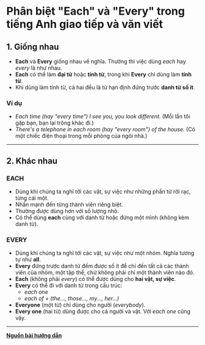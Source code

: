 # Phân biệt "Each" và "Every" trong tiếng Anh giao tiếp và văn viết

## 1. Giống nhau
- **Each** và **Every** giống nhau về nghĩa. Thường thì việc dùng *each* hay *every* là như nhau.  
- **Each** có thể làm **đại từ** hoặc **tính từ**, trong khi **Every** chỉ dùng làm **tính từ**.  
- Khi dùng làm tính từ, cả hai đều là từ hạn định đứng trước **danh từ số ít**.

### Ví dụ
- *Each time (hay "every time") I see you, you look different.* (Mỗi lần tôi gặp bạn, bạn lại trông khác đi.)  
- *There's a telephone in each room (hay "every room") of the house.* (Có một chiếc điện thoại trong mỗi phòng của ngôi nhà.)

---

## 2. Khác nhau

### EACH
- Dùng khi chúng ta nghĩ tới các vật, sự việc như những phần tử rời rạc, từng cái một.  
- Nhấn mạnh đến từng thành viên riêng biệt.  
- Thường được dùng hơn với số lượng nhỏ.  
- Có thể dùng **each** cùng với danh từ hoặc đứng một mình (không kèm danh từ).  

### EVERY
- Dùng khi chúng ta nghĩ tới các vật, sự việc như một nhóm. Nghĩa tương tự như **all**.  
- **Every** đứng trước danh từ đếm được số ít để chỉ đến tất cả các thành viên của nhóm, một tập thể, chứ không phải chỉ một thành viên nào đó.  
- **Each** (không phải *every*) có thể được dùng cho **hai vật, sự việc**.  
- **Every** có thể đi với danh từ trong cấu trúc:  
  - *each one*  
  - *each of + (the..., those..., my..., her...)*  
- **Everyone** (một từ) chỉ dùng cho người (*everybody*).  
- **Every one** (hai từ) dùng được cho cả người và vật. Với *each one* cũng vậy.  

---

[**Nguồn bài hướng dẫn**](https://www.facebook.com/photo.php?fbid=2709672309358101&id=1848613588797315&set=a.1849453495379991&locale=vi_VN)
